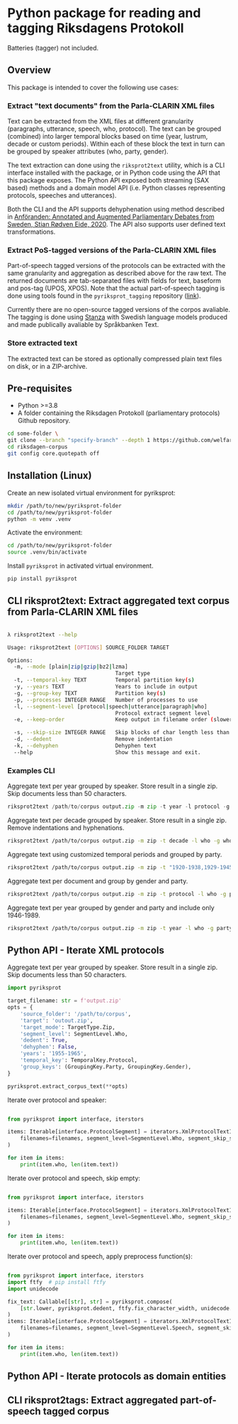 # Python package for reading and tagging Riksdagens Protokoll

Batteries (tagger) not included.

## Overview

This package is intended to cover the following use cases:

### Extract "text documents" from the Parla-CLARIN XML files

Text can be extracted from the XML files at different granularity (paragraphs, utterance, speech, who, protocol). The text can be grouped (combined) into larger temporal blocks based on time (year, lustrum, decade or custom periods). Within each of these block the text in turn can be grouped by speaker attributes (who, party, gender).

The text extraction can done using the `riksprot2text` utility, which is a CLI interface installed with the package, or in Python code using the API that this package exposes. The Python API exposed both streaming (SAX based) methods and a domain model API (i.e. Python classes representing protocols, speeches and utterances).

Both the CLI and the API supports dehyphenation using method described in [Anföranden: Annotated and Augmented Parliamentary Debates from Sweden, Stian Rødven Eide, 2020](https://gup.ub.gu.se/publication/302449). The API also supports user defined text transformations.

### Extract PoS-tagged versions of the Parla-CLARIN XML files

Part-of-speech tagged versions of the protocols can be extracted with the same granularity and aggregation as described above for the raw text. The returned documents are tab-separated files with fields for text, baseform and pos-tag (UPOS, XPOS). Note that the actual part-of-speech tagging is done using tools found in the `pyriksprot_tagging` repository ([link](https://github.com/welfare-state-analytics/westac_parlaclarin_pipeline)).

Currently there are no open-source tagged versions of the corpos avaliable. The tagging is done using [Stanza](https://stanfordnlp.github.io/stanza/) with Swedish language models produced and made publically avaliable by Språkbanken Text.

### Store extracted text

The extracted text can be stored as optionally compressed plain text files on disk, or in a ZIP-archive.

## Pre-requisites

- Python >=3.8
- A folder containing the Riksdagen Protokoll (parliamentary protocols) Github repository.

```bash
cd some-folder \
git clone --branch "specify-branch" --depth 1 https://github.com/welfare-state-analytics/riksdagen-corpus.git
cd riksdagen-corpus
git config core.quotepath off

```

## Installation (Linux)

Create an new isolated virtual environment for pyriksprot:

```bash
mkdir /path/to/new/pyriksprot-folder
cd /path/to/new/pyriksprot-folder
python -m venv .venv
```

Activate the environment:

```bash
cd /path/to/new/pyriksprot-folder
source .venv/bin/activate
```

Install `pyriksprot` in activated virtual environment.

```bash
pip install pyriksprot
```

## CLI riksprot2text:  Extract aggregated text corpus from Parla-CLARIN XML files

```bash

λ riksprot2text --help

Usage: riksprot2text [OPTIONS] SOURCE_FOLDER TARGET

Options:
  -m, --mode [plain|zip|gzip|bz2|lzma]
                                  Target type
  -t, --temporal-key TEXT         Temporal partition key(s)
  -y, --years TEXT                Years to include in output
  -g, --group-key TEXT            Partition key(s)
  -p, --processes INTEGER RANGE   Number of processes to use
  -l, --segment-level [protocol|speech|utterance|paragraph|who]
                                  Protocol extract segment level
  -e, --keep-order                Keep output in filename order (slower, multiproc)

  -s, --skip-size INTEGER RANGE   Skip blocks of char length less than
  -d, --dedent                    Remove indentation
  -k, --dehyphen                  Dehyphen text
  --help                          Show this message and exit.

```

### Examples CLI

Aggregate text per year grouped by speaker. Store result in a single zip. Skip documents less than 50 characters.

```python
riksprot2text /path/to/corpus output.zip -m zip -t year -l protocol -g who --skip-size 50
```

Aggregate text per decade grouped by speaker. Store result in a single zip. Remove indentations and hyphenations.

```bash
riksprot2text /path/to/corpus output.zip -m zip -t decade -l who -g who --dedent --dehyphen
```

Aggregate text using customized temporal periods and grouped by party.

```bash
riksprot2text /path/to/corpus output.zip -m zip -t "1920-1938,1929-1945,1946-1989,1990-2020" -l who -g party
```

Aggregate text per document and group by gender and party.

```bash
riksprot2text /path/to/corpus output.zip -m zip -t protocol -l who -g party -g gender
```

Aggregate text per year grouped by gender and party and include only 1946-1989.

```bash
riksprot2text /path/to/corpus output.zip -m zip -t year -l who -g party -g gender -y 1946-1989
```

## Python API - Iterate XML protocols

Aggregate text per year grouped by speaker. Store result in a single zip. Skip documents less than 50 characters.

<!--pytest-codeblocks:skip-->
```python
import pyriksprot

target_filename: str = f'output.zip'
opts = {
    'source_folder': '/path/to/corpus',
    'target': 'outout.zip',
    'target_mode': TargetType.Zip,
    'segment_level': SegmentLevel.Who,
    'dedent': True,
    'dehyphen': False,
    'years': '1955-1965',
    'temporal_key': TemporalKey.Protocol,
    'group_keys': (GroupingKey.Party, GroupingKey.Gender),
}

pyriksprot.extract_corpus_text(**opts)

```


Iterate over protocol and speaker:

```python

from pyriksprot import interface, iterstors

items: Iterable[interface.ProtocolSegment] = iterators.XmlProtocolTextIterator(
    filenames=filenames, segment_level=SegmentLevel.Who, segment_skip_size=0, processes=4
)

for item in items:
    print(item.who, len(item.text))

```

Iterate over protocol and speech, skip empty:

```python

from pyriksprot import interface, iterstors

items: Iterable[interface.ProtocolSegment] = iterators.XmlProtocolTextIterator(
    filenames=filenames, segment_level=SegmentLevel.Who, segment_skip_size=1, processes=4
)

for item in items:
    print(item.who, len(item.text))

```

Iterate over protocol and speech, apply preprocess function(s):

```python

from pyriksprot import interface, iterstors
import ftfy  # pip install ftfy
import unidecode

fix_text: Callable[[str], str] = pyriksprot.compose(
    [str.lower, pyriksprot.dedent, ftfy.fix_character_width, unidecode.unidecode ]
)
items: Iterable[interface.ProtocolSegment] = iterators.XmlProtocolTextIterator(
    filenames=filenames, segment_level=SegmentLevel.Speech, segment_skip_size=1, processes=4, preprocessor=fix_text,
)

for item in items:
    print(item.who, len(item.text))

```

## Python API - Iterate protocols as domain entities

## CLI riksprot2tags:  Extract aggregated part-of-speech tagged corpus
